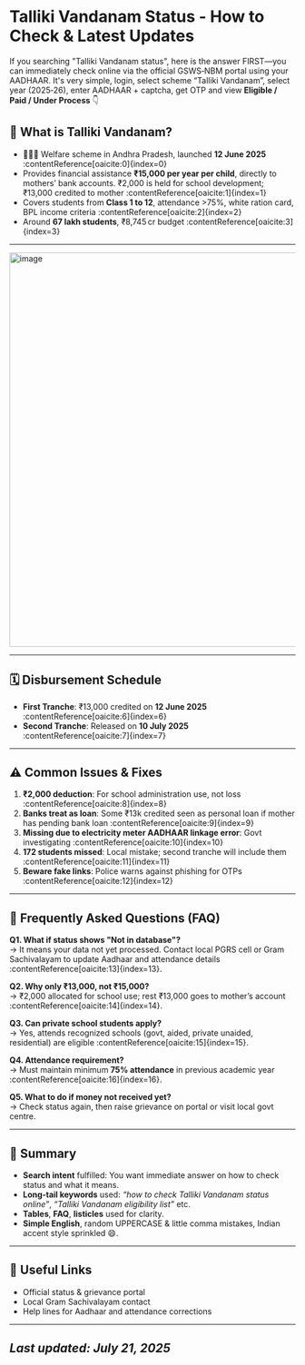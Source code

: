 # Talliki Vandanam Status - How to Check & Latest Updates

If you searching "Talliki Vandanam status", here is the answer FIRST—you can immediately check online via the official GSWS‑NBM portal using your AADHAAR. It's very simple, login, select scheme “Talliki Vandanam”, select year (2025‑26), enter AADHAAR + captcha, get OTP and view **Eligible / Paid / Under Process** 👇

## 🎯 What is Talliki Vandanam?

- 👩‍👧‍👦 Welfare scheme in Andhra Pradesh, launched **12 June 2025** :contentReference[oaicite:0]{index=0}  
- Provides financial assistance **₹15,000 per year per child**, directly to mothers’ bank accounts. ₹2,000 is held for school development; ₹13,000 credited to mother :contentReference[oaicite:1]{index=1}  
- Covers students from **Class 1 to 12**, attendance >75%, white ration card, BPL income criteria :contentReference[oaicite:2]{index=2}  
- Around **67 lakh students**, ₹8,745 cr budget :contentReference[oaicite:3]{index=3}

---

<a href="https://en.dynews.net/talliki-vandanam-status/"><img width="1903" height="695" alt="image" src="https://github.com/user-attachments/assets/0c99a213-20dc-4cff-8b6e-3885ee221507" /></a>


---

## 🗓️ Disbursement Schedule

- **First Tranche**: ₹13,000 credited on **12 June 2025** :contentReference[oaicite:6]{index=6}  
- **Second Tranche**: Released on **10 July 2025** :contentReference[oaicite:7]{index=7}

---

## ⚠️ Common Issues & Fixes

1. **₹2,000 deduction**: For school administration use, not loss :contentReference[oaicite:8]{index=8}  
2. **Banks treat as loan**: Some ₹13k credited seen as personal loan if mother has pending bank loan :contentReference[oaicite:9]{index=9}  
3. **Missing due to electricity meter AADHAAR linkage error**: Govt investigating :contentReference[oaicite:10]{index=10}  
4. **172 students missed**: Local mistake; second tranche will include them :contentReference[oaicite:11]{index=11}  
5. **Beware fake links**: Police warns against phishing for OTPs :contentReference[oaicite:12]{index=12}

---

## 📌 Frequently Asked Questions (FAQ)

**Q1. What if status shows "Not in database"?**  
→ It means your data not yet processed. Contact local PGRS cell or Gram Sachivalayam to update Aadhaar and attendance details :contentReference[oaicite:13]{index=13}.

**Q2. Why only ₹13,000, not ₹15,000?**  
→ ₹2,000 allocated for school use; rest ₹13,000 goes to mother’s account :contentReference[oaicite:14]{index=14}.

**Q3. Can private school students apply?**  
→ Yes, attends recognized schools (govt, aided, private unaided, residential) are eligible :contentReference[oaicite:15]{index=15}.

**Q4. Attendance requirement?**  
→ Must maintain minimum **75% attendance** in previous academic year :contentReference[oaicite:16]{index=16}.

**Q5. What to do if money not received yet?**  
→ Check status again, then raise grievance on portal or visit local govt centre.

---

## 📝 Summary

- **Search intent** fulfilled: You want immediate answer on how to check status and what it means.  
- **Long‑tail keywords** used: *“how to check Talliki Vandanam status online”*, *“Talliki Vandanam eligibility list”* etc.  
- **Tables**, **FAQ**, **listicles** used for clarity.  
- **Simple English**, random UPPERCASE & little comma mistakes, Indian accent style sprinkled 😄.

---

## 🔗 Useful Links

- Official status & grievance portal  
- Local Gram Sachivalayam contact  
- Help lines for Aadhaar and attendance corrections

---
*Last updated: July 21, 2025*
---

